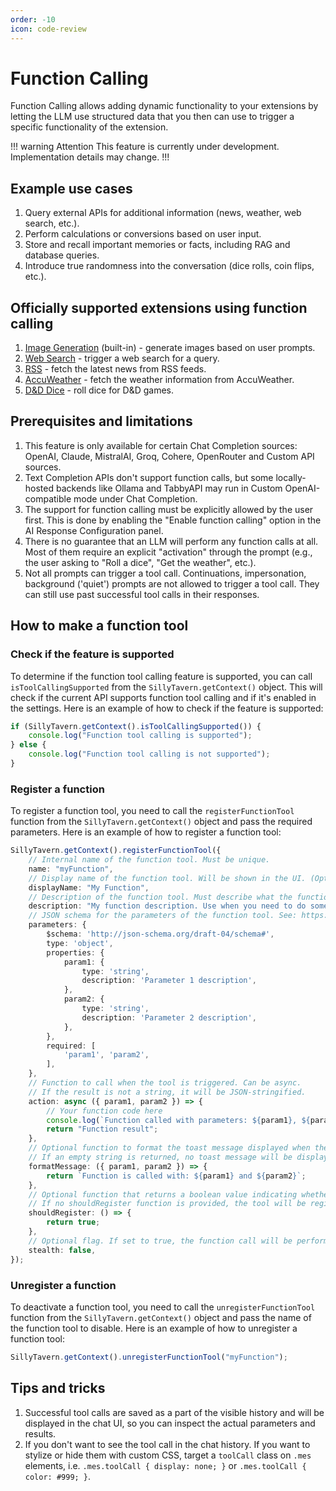 ```yaml
---
order: -10
icon: code-review
---
```


# Function Calling

Function Calling allows adding dynamic functionality to your extensions by letting the LLM use structured data that you then can use to trigger a specific functionality of the extension.

!!! warning Attention
This feature is currently under development. Implementation details may change.
!!!

## Example use cases

1. Query external APIs for additional information (news, weather, web search, etc.).
2. Perform calculations or conversions based on user input.
3. Store and recall important memories or facts, including RAG and database queries.
4. Introduce true randomness into the conversation (dice rolls, coin flips, etc.).

## Officially supported extensions using function calling

1. [Image Generation](/extensions/Stable-Diffusion.md) (built-in) - generate images based on user prompts.
2. [Web Search](/extensions/WebSearch.md) - trigger a web search for a query.
3. [RSS](https://github.com/SillyTavern/Extension-RSS/) - fetch the latest news from RSS feeds.
4. [AccuWeather](https://github.com/SillyTavern/Extension-AccuWeather) - fetch the weather information from AccuWeather.
5. [D&D Dice](https://github.com/SillyTavern/Extension-Dice) - roll dice for D&D games.

## Prerequisites and limitations

1. This feature is only available for certain Chat Completion sources: OpenAI, Claude, MistralAI, Groq, Cohere, OpenRouter and Custom API sources.
2. Text Completion APIs don't support function calls, but some locally-hosted backends like Ollama and TabbyAPI may run in Custom OpenAI-compatible mode under Chat Completion.
3. The support for function calling must be explicitly allowed by the user first. This is done by enabling the "Enable function calling" option in the AI Response Configuration panel.
4. There is no guarantee that an LLM will perform any function calls at all. Most of them require an explicit "activation" through the prompt (e.g., the user asking to "Roll a dice", "Get the weather", etc.).
5. Not all prompts can trigger a tool call. Continuations, impersonation, background ('quiet') prompts are not allowed to trigger a tool call. They can still use past successful tool calls in their responses.

## How to make a function tool

### Check if the feature is supported

To determine if the function tool calling feature is supported, you can call `isToolCallingSupported` from the `SillyTavern.getContext()` object. This will check if the current API supports function tool calling and if it's enabled in the settings. Here is an example of how to check if the feature is supported:

```ts
if (SillyTavern.getContext().isToolCallingSupported()) {
    console.log("Function tool calling is supported");
} else {
    console.log("Function tool calling is not supported");
}
```

### Register a function

To register a function tool, you need to call the `registerFunctionTool` function from the `SillyTavern.getContext()` object and pass the required parameters. Here is an example of how to register a function tool:

```ts
SillyTavern.getContext().registerFunctionTool({
    // Internal name of the function tool. Must be unique.
    name: "myFunction",
    // Display name of the function tool. Will be shown in the UI. (Optional)
    displayName: "My Function",
    // Description of the function tool. Must describe what the function does and when to use it.
    description: "My function description. Use when you need to do something.",
    // JSON schema for the parameters of the function tool. See: https://json-schema.org/
    parameters: {
        $schema: 'http://json-schema.org/draft-04/schema#',
        type: 'object',
        properties: {
            param1: {
                type: 'string',
                description: 'Parameter 1 description',
            },
            param2: {
                type: 'string',
                description: 'Parameter 2 description',
            },
        },
        required: [
            'param1', 'param2',
        ],
    },
    // Function to call when the tool is triggered. Can be async.
    // If the result is not a string, it will be JSON-stringified.
    action: async ({ param1, param2 }) => {
        // Your function code here
        console.log(`Function called with parameters: ${param1}, ${param2}`);
        return "Function result";
    },
    // Optional function to format the toast message displayed when the function is invoked.
    // If an empty string is returned, no toast message will be displayed.
    formatMessage: ({ param1, param2 }) => {
        return `Function is called with: ${param1} and ${param2}`;
    },
    // Optional function that returns a boolean value indicating whether the tool should be registered for the current prompt.
    // If no shouldRegister function is provided, the tool will be registered for every prompt.
    shouldRegister: () => {
        return true;
    },
    // Optional flag. If set to true, the function call will be performed, but the result won't be recorded to the visible chat history.
    stealth: false,
});
```

### Unregister a function

To deactivate a function tool, you need to call the `unregisterFunctionTool` function from the `SillyTavern.getContext()` object and pass the name of the function tool to disable. Here is an example of how to unregister a function tool:

```ts
SillyTavern.getContext().unregisterFunctionTool("myFunction");
```

## Tips and tricks

1. Successful tool calls are saved as a part of the visible history and will be displayed in the chat UI, so you can inspect the actual parameters and results.
2. If you don't want to see the tool call in the chat history. If you want to stylize or hide them with custom CSS, target a `toolCall` class on `.mes` elements, i.e. `.mes.toolCall { display: none; }` or `.mes.toolCall { color: #999; }`.
